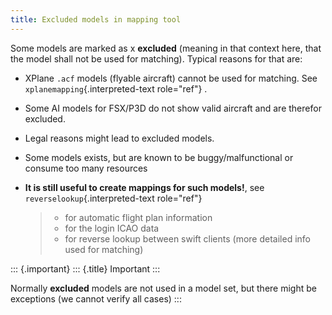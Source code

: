 ```yaml
---
title: Excluded models in mapping tool
---
```


Some models are marked as x **excluded** (meaning in that context here,
that the model shall not be used for matching). Typical reasons for that
are:

-   XPlane `.acf` models (flyable aircraft) cannot be used for matching.
    See `xplanemapping`{.interpreted-text role="ref"} .

-   Some AI models for FSX/P3D do not show valid aircraft and are
    therefor excluded.

-   Legal reasons might lead to excluded models.

-   Some models exists, but are known to be buggy/malfunctional or
    consume too many resources

-   **It is still useful to create mappings for such models!**, see
    `reverselookup`{.interpreted-text role="ref"}

    > -   for automatic flight plan information
    > -   for the login ICAO data
    > -   for reverse lookup between swift clients (more detailed info
    >     used for matching)

::: {.important}
::: {.title}
Important
:::

Normally **excluded** models are not used in a model set, but there
might be exceptions (we cannot verify all cases)
:::
